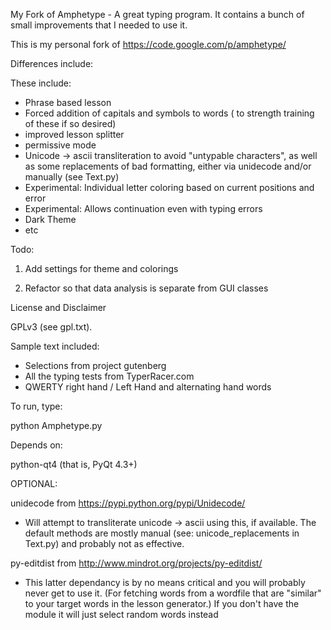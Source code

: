 My Fork of Amphetype - A great typing program.
It contains a bunch of small improvements that I needed to use it.

This is my personal fork of https://code.google.com/p/amphetype/

Differences include:

These include:
 * Phrase based lesson
 * Forced addition of capitals and symbols to words ( to strength training of these if so desired)
 * improved lesson splitter
 * permissive mode
 * Unicode -> ascii transliteration to avoid "untypable characters", as well as some replacements of bad formatting, either via unidecode and/or manually (see Text.py)
 * Experimental: Individual letter coloring based on current positions and error 
 * Experimental: Allows continuation even with typing errors 
 * Dark Theme
 * etc

Todo:

1. Add settings for theme and colorings

2. Refactor so that data analysis is separate from GUI classes


License and Disclaimer

GPLv3 (see gpl.txt).

Sample text included:
 * Selections from project gutenberg
 * All the typing tests from TyperRacer.com
 * QWERTY right hand / Left Hand and alternating hand words


To run, type:

python Amphetype.py

Depends on:

python-qt4  (that is, PyQt 4.3+)

OPTIONAL:

unidecode from https://pypi.python.org/pypi/Unidecode/
 - Will attempt to transliterate unicode -> ascii using this,
 if available. The default methods are mostly manual 
 (see: unicode_replacements in Text.py) and probably not as 
 effective.

py-editdist from http://www.mindrot.org/projects/py-editdist/
 - This latter dependancy is by no means critical and you will
 probably never get to use it. (For fetching words from a wordfile
 that are "similar" to your target words in the lesson generator.)
 If you don't have the module it will just select random words
 instead
